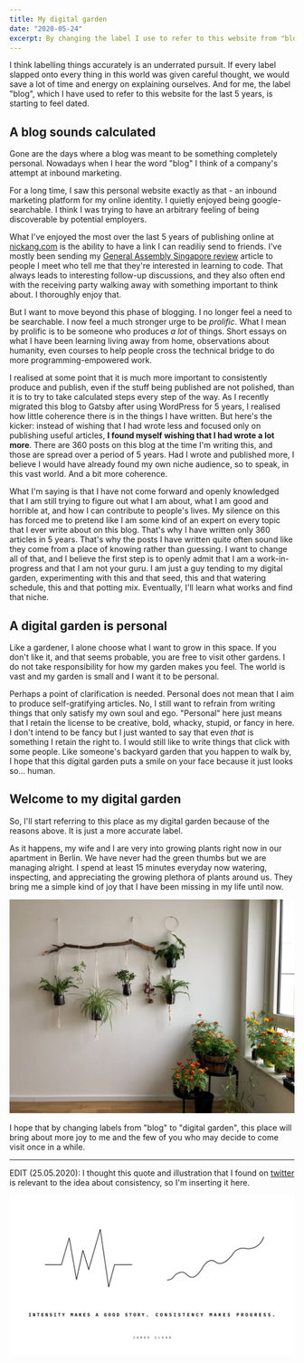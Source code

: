 ```yaml
---
title: My digital garden
date: "2020-05-24"
excerpt: By changing the label I use to refer to this website from "blog" to "digital garden", I am hoping to change the things I produce and publish here.
---
```


I think labelling things accurately is an underrated pursuit. If every label slapped onto every thing in this world was given careful thought, we would save a lot of time and energy on explaining ourselves. And for me, the label "blog", which I have used to refer to this website for the last 5 years, is starting to feel dated.

## A blog sounds calculated

Gone are the days where a blog was meant to be something completely personal. Nowadays when I hear the word "blog" I think of a company's attempt at inbound marketing.

For a long time, I saw this personal website exactly as that - an inbound marketing platform for my online identity. I quietly enjoyed being google-searchable. I think I was trying to have an arbitrary feeling of being discoverable by potential employers.

What I've enjoyed the most over the last 5 years of publishing online at [nickang.com](/) is the ability to have a link I can readiliy send to friends. I've mostly been sending my [General Assembly Singapore review](/2017-03-12-general-assembly-singapore-review) article to people I meet who tell me that they're interested in learning to code. That always leads to interesting follow-up discussions, and they also often end with the receiving party walking away with something important to think about. I thoroughly enjoy that.

But I want to move beyond this phase of blogging. I no longer feel a need to be searchable. I now feel a much stronger urge to be *prolific*. What I mean by prolific is to be someone who produces *a lot* of things. Short essays on what I have been learning living away from home, observations about humanity, even courses to help people cross the technical bridge to do more programming-empowered work.

I realised at some point that it is much more important to consistently produce and publish, even if the stuff being published are not polished, than it is to try to take calculated steps every step of the way. As I recently migrated this blog to Gatsby after using WordPress for 5 years, I realised how little coherence there is in the things I have written. But here's the kicker: instead of wishing that I had wrote less and focused only on publishing useful articles, **I found myself wishing that I had wrote a lot more**. There are 360 posts on this blog at the time I'm writing this, and those are spread over a period of 5 years. Had I wrote and published more, I believe I would have already found my own niche audience, so to speak, in this vast world. And a bit more coherence.

What I'm saying is that I have not come forward and openly knowledged that I am still trying to figure out what I am about, what I am good and horrible at, and how I can contribute to people's lives. My silence on this has forced me to pretend like I am some kind of an expert on every topic that I ever write about on this blog. That's why I have written only 360 articles in 5 years. That's why the posts I have written quite often sound like they come from a place of knowing rather than guessing. I want to change all of that, and I believe the first step is to openly admit that I am a work-in-progress and that I am not your guru. I am just a guy tending to my digital garden, experimenting with this and that seed, this and that watering schedule, this and that potting mix. Eventually, I'll learn what works and find that niche.

## A digital garden is personal

Like a gardener, I alone choose what I want to grow in this space. If you don't like it, and that seems probable, you are free to visit other gardens. I do not take responsibility for how my garden makes you feel. The world is vast and my garden is small and I want it to be personal.

Perhaps a point of clarification is needed. Personal does not mean that I aim to produce self-gratifying articles. No, I still want to refrain from writing things that only satisfy my own soul and ego. "Personal" here just means that I retain the license to be creative, bold, whacky, stupid, or fancy in here. I don't intend to be fancy but I just wanted to say that even *that* is something I retain the right to. I would still like to write things that click with some people. Like someone's backyard garden that you happen to walk by, I hope that this digital garden puts a smile on your face because it just looks so... human.

## Welcome to my digital garden

So, I'll start referring to this place as my digital garden because of the reasons above. It is just a more accurate label.

As it happens, my wife and I are very into growing plants right now in our apartment in Berlin. We have never had the green thumbs but we are managing alright. I spend at least 15 minutes everyday now watering, inspecting, and appreciating the growing plethora of plants around us. They bring me a simple kind of joy that I have been missing in my life until now.

![picture of our home garden in Berlin](images/home-garden-berlin.JPG)

I hope that by changing labels from "blog" to "digital garden", this place will bring about more joy to me and the few of you who may decide to come visit once in a while.

---

EDIT (25.05.2020): I thought this quote and illustration that I found on [twitter](https://twitter.com/hollow_peach/status/1264643836191535105) is relevant to the idea about consistency, so I'm inserting it here.

![illustration by hollow peach on James Clear's quote - Intensity makes a good story. Consistency makes progress](images/hollow-peach-james-clear.jpeg)